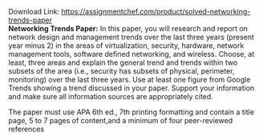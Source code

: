 Download Link: https://assignmentchef.com/product/solved-networking-trends-paper
<br>
<strong>Networking Trends Paper:</strong>  In this paper, you will research and report on network design and management trends over the last three years (present year minus 2) in the areas of virtualization, security, hardware, network management tools, software defined networking, and wireless.   Choose, at least, three areas and explain the general trend and trends within two subsets of the area (i.e., security has subsets of physical, perimeter, monitoring) over the last three years.  Use at least one figure from Google Trends showing a trend discussed in your paper.  Support your information and make sure all information sources are appropriately cited.

The paper must use APA 6th ed., 7th printing formatting and contain a title page, 5 to 7 pages of content,and a minimum of four peer-reviewed references